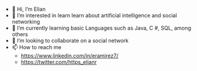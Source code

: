 - 👋 Hi, I’m Elian
- 👀 I’m interested in learn learn about artificial intelligence and social networking
- 🌱 I’m currently learning basic Languages such as Java, C #, SQL, among others
- 💞️ I’m looking to collaborate on a social network
- 📫 How to reach me 
  - https://www.linkedin.com/in/eramirez7/
  - https://twitter.com/https_elianr

<!---
elian-doctom/elian-doctom is a ✨ special ✨ repository because its `README.md` (this file) appears on your GitHub profile.
You can click the Preview link to take a look at your changes.
--->
